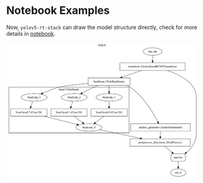 # Notebook Examples

Now, `yolov5-rt-stack` can draw the model structure directly, check for more details in [notebook](visualize-jit-models.ipynb).

<a href="assets/yolov5.detail.svg"><img src="assets/yolov5.detail.svg" alt="YOLO model visualize" width="600"/></a>
